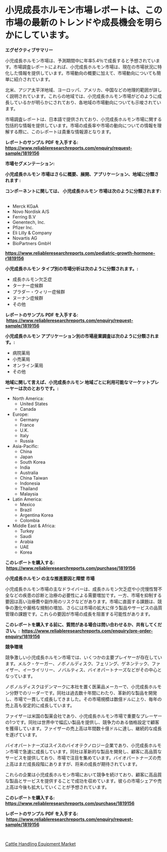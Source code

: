 <p><h1>小児成長ホルモン市場レポートは、この市場の最新のトレンドや成長機会を明らかにしています。</h1></p><p><strong>エグゼクティブサマリー</strong></p>
<p><p>小児成長ホルモン市場は、予測期間中に年率5.4％で成長すると予想されています。市場調査レポートによれば、小児成長ホルモン市場は、現在の市場状況に特化した情報を提供しています。市場動向の概要に加えて、市場動向についても簡単に紹介されています。</p><p>北米、アジア太平洋地域、ヨーロッパ、アメリカ、中国などの地理的範囲が詳しく説明されています。これらの地域では、小児成長ホルモン市場がどのように成長しているかが明らかにされており、各地域の市場動向についても示唆されています。</p><p>市場調査レポートは、日本語で提供されており、小児成長ホルモン市場に関する包括的な情報を提供しています。市場の成長率や市場の動向についての情報を理解する際に、このレポートは貴重な情報源となります。</p></p>
<p><strong>レポートのサンプル PDF を入手する: <a href="https://www.reliableresearchreports.com/enquiry/request-sample/1819156">https://www.reliableresearchreports.com/enquiry/request-sample/1819156</a></strong></p>
<p><strong>市場セグメンテーション:</strong></p>
<p><strong> 小児成長ホルモン 市場はさらに概要、展開、アプリケーション、地域に分類されます :</strong></p>
<p><strong>コンポーネントに関しては、 小児成長ホルモン 市場は次のように分類されます: &nbsp;</strong></p>
<p><ul><li>Merck KGaA</li><li>Novo Nordisk A/S</li><li>Ferring B.V</li><li>Genentech, Inc.</li><li>Pfizer Inc.</li><li>Eli Lilly & Company</li><li>Novartis AG</li><li>BioPartners GmbH</li></ul></p>
<p><strong><a href="https://www.reliableresearchreports.com/pediatric-growth-hormone-r1819156">https://www.reliableresearchreports.com/pediatric-growth-hormone-r1819156</a></strong></p>
<p><strong> 小児成長ホルモン タイプ別の市場分析は次のように分類されます。:</strong></p>
<p><ul><li>成長ホルモン欠乏症</li><li>ターナー症候群</li><li>プラダー・ウィリー症候群</li><li>ヌーナン症候群</li><li>その他</li></ul></p>
<p><strong>レポートのサンプル PDF を入手する: &nbsp;<a href="https://www.reliableresearchreports.com/enquiry/request-sample/1819156">https://www.reliableresearchreports.com/enquiry/request-sample/1819156</a></strong></p>
<p><strong> 小児成長ホルモン アプリケーション別の市場産業調査は次のように分類されます。:</strong></p>
<p><ul><li>病院薬局</li><li>小売薬局</li><li>オンライン薬局</li><li>その他</li></ul></p>
<p><strong>地域に関して言えば、小児成長ホルモン 地域ごとに利用可能なマーケットプレーヤーは次のとおりです。:</strong></p>
<p><ul>
    <li>
        North America:
        <ul>
            <li>United States</li>
            <li>Canada</li>
        </ul>
    </li>
    <li>
        Europe:
        <ul>
            <li>Germany</li>
            <li>France</li>
            <li>U.K.</li>
            <li>Italy</li>
            <li>Russia</li>
        </ul>
    </li>
    <li>
        Asia-Pacific:
        <ul>
            <li>China</li>
            <li>Japan</li>
            <li>South Korea</li>
            <li>India</li>
            <li>Australia</li>
            <li>China Taiwan</li>
            <li>Indonesia</li>
            <li>Thailand</li>
            <li>Malaysia</li>
        </ul>
    </li>
    <li>
        Latin America:
        <ul>
            <li>Mexico</li>
            <li>Brazil</li>
            <li>Argentina Korea</li>
            <li>Colombia</li>
        </ul>
    </li>
    <li>
        Middle East & Africa:
        <ul>
            <li>Turkey</li>
            <li>Saudi</li>
            <li>Arabia</li>
            <li>UAE</li>
            <li>Korea</li>
        </ul>
    </li>
    </ul></p>
<p><strong>このレポートを購入する: &nbsp;<a href="https://www.reliableresearchreports.com/purchase/1819156">https://www.reliableresearchreports.com/purchase/1819156</a></strong></p>
<p><strong>小児成長ホルモン の主な推進要因と障壁 市場</strong></p>
<p><p>小児成長ホルモン市場の主なドライバーは、成長ホルモン欠乏症や小児慢性腎不全などの疾患の診断と治療の必要性による需要増加です。一方、市場を抑制する要因は高い治療費や副作用のリスクなどがあります。市場に直面する課題は、競争の激化や厳格な規制の増加、さらには市場の拡大に伴う製品やサービスの品質管理の課題です。これらの要因が市場の成長を阻害する可能性があります。</p></p>
<p><strong>このレポートを購入する前に、質問がある場合は問い合わせるか、共有してください。:&nbsp; <a href="https://www.reliableresearchreports.com/enquiry/pre-order-enquiry/1819156">https://www.reliableresearchreports.com/enquiry/pre-order-enquiry/1819156</a></strong></p>
<p><strong>競争環境</strong></p>
<p><p>競争激しい小児成長ホルモン市場では、いくつかの主要プレイヤーが存在しています。メルク・ケーガー、ノボノルディスク、フェリング、ゲネンテック、ファイザー、イーライリリー、ノバルティス、バイオパートナーズなどがその中心となっています。</p><p>ノボノルディスクはデンマークに本社を置く医薬品メーカーで、小児成長ホルモン分野でのリーダーです。同社は過去数十年間にわたり、革新的な製品を開発し、市場で一貫して成長してきました。その市場規模は数億ドルに上り、毎年の売上高も安定的に成長しています。</p><p>ファイザーは米国の製薬会社であり、小児成長ホルモン市場で重要なプレーヤーの1つです。同社は世界中で幅広い製品を提供し、競争力のある価格設定で顧客を獲得しています。ファイザーの売上高は年間数十億ドルに達し、継続的な成長を遂げています。</p><p>バイオパートナーズはスイスのバイオテクノロジー企業であり、小児成長ホルモン市場で急速に成長しています。同社は革新的な製品を開発し、顧客に高品質なサービスを提供しており、市場で注目を集めています。バイオパートナーズの売上高はまだ成長段階にありますが、将来の成長が期待されています。</p><p>これらの企業は小児成長ホルモン市場において競争を続けており、顧客に高品質な製品とサービスを提供することで成功を収めています。彼らの市場シェアや売上高は今後も拡大していくことが予想されています。</p></p>
<p><strong>このレポートを購入する: &nbsp; <a href="https://www.reliableresearchreports.com/purchase/1819156">https://www.reliableresearchreports.com/purchase/1819156</a></strong></p>
<p><strong>レポートのサンプル PDF を入手する: &nbsp;<a href="https://www.reliableresearchreports.com/enquiry/request-sample/1819156">https://www.reliableresearchreports.com/enquiry/request-sample/1819156</a></strong><strong></strong></p>
<p>&nbsp;</p>
<p><p><a href="https://github.com/santosh758595/Market-Research-Report-List-4/blob/main/cattle-handling-equipment-market.md">Cattle Handling Equipment Market</a></p></p>